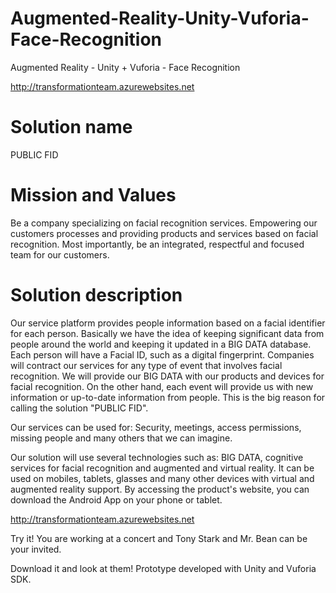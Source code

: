 # Augmented-Reality-Unity-Vuforia-Face-Recognition
Augmented Reality - Unity + Vuforia - Face Recognition

http://transformationteam.azurewebsites.net
     
# Solution name
PUBLIC FID

# Mission and Values
Be a company specializing on facial recognition services. Empowering our customers processes and providing products and services based on facial recognition. Most importantly, be an integrated, respectful and focused team for our customers.

# Solution description
Our service platform provides people information based on a facial identifier for each person. 
Basically we have the idea of keeping significant data from people around the world and keeping it updated in a BIG DATA database. Each person will have a Facial ID, such as a digital fingerprint.
Companies will contract our services for any type of event that involves facial recognition. We will provide our BIG DATA with our products and devices for facial recognition.
On the other hand, each event will provide us with new information or up-to-date information from people. This is the big reason for calling the solution "PUBLIC FID".

Our services can be used for: Security, meetings, access permissions, missing people and many others that we can imagine.

Our solution will use several technologies such as: BIG DATA, cognitive services for facial recognition and augmented and virtual reality. It can be used on mobiles, tablets, glasses and many other devices with virtual and augmented reality support.
By accessing the product's website, you can download the Android App on your phone or tablet.

http://transformationteam.azurewebsites.net

Try it! You are working at a concert and Tony Stark and Mr. Bean can be your invited.

Download it and look at them!
Prototype developed with Unity and Vuforia SDK.

